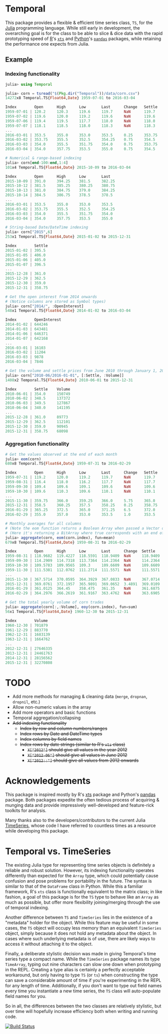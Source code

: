# Temporal
This package provides a flexible & efficient time series class, `TS`, for the [Julia](http://julialang.org/) programming language. While still early in development, the overarching goal is for the class to be able to slice & dice data with the rapid prototyping speed of [R](https://www.r-project.org/)'s [`xts`](https://github.com/joshuaulrich/xts) and [Python](https://www.python.org/)'s [`pandas`](http://pandas.pydata.org/) packages, while retaining the performance one expects from Julia.

## Example

### Indexing functionality

```julia
julia> using Temporal

julia> corn = tsread("$(Pkg.dir("Temporal"))/data/corn.csv")
14272x8 Temporal.TS{Float64,Date} 1959-07-01 to 2016-03-04

Index        Open      High      Low       Last      Change   Settle    Volume       OpenInterest
1959-07-01 | 120.2     120.3     119.6     119.7     NaN      119.7     3952         13997
1959-07-02 | 119.6     120.0     119.2     119.6     NaN      119.6     2223         14047
1959-07-06 | 119.4     119.5     117.7     118.0     NaN      118.0     3121         14206
1959-07-07 | 118.1     118.5     118.0     118.3     NaN      118.3     3540         14142
...
2016-03-01 | 353.5     355.0     353.0     353.5     0.25     353.75    10558        16103
2016-03-02 | 353.75    355.5     352.5     354.25    0.75     354.5     2201         11204
2016-03-03 | 354.0     355.5     351.75    354.0     0.75     353.75    4021         9878
2016-03-04 | 354.0     357.75    353.5     355.0     0.75     354.5     2248         7846

# Numerical & range-based indexing
julia> corn[end-100:end,1:4]
101x4 Temporal.TS{Float64,Date} 2015-10-09 to 2016-03-04

Index        Open      High      Low       Last
2015-10-09 | 391.0     394.25    381.5     382.25
2015-10-12 | 381.5     385.25    380.25    380.75
2015-10-13 | 381.0     384.75    379.0     384.25
2015-10-14 | 384.5     386.75    378.5     378.5
...
2016-03-01 | 353.5     355.0     353.0     353.5
2016-03-02 | 353.75    355.5     352.5     354.25
2016-03-03 | 354.0     355.5     351.75    354.0
2016-03-04 | 354.0     357.75    353.5     355.0

# String-based Date/DateTime indexing
julia> corn["2015",6]
253x1 Temporal.TS{Float64,Date} 2015-01-02 to 2015-12-31

Index        Settle
2015-01-02 | 395.5
2015-01-05 | 406.0
2015-01-06 | 405.0
2015-01-07 | 396.5
...
2015-12-28 | 361.0
2015-12-29 | 362.5
2015-12-30 | 359.0
2015-12-31 | 358.75

# Get the open interest from 2014 onwards
# (Notice columns are stored as Symbol types)
julia> corn["2014/", :OpenInterest]
548x1 Temporal.TS{Float64,Date} 2014-01-02 to 2016-03-04

Index        OpenInterest
2014-01-02 | 644246
2014-01-03 | 643481
2014-01-06 | 646371
2014-01-07 | 642168
...
2016-03-01 | 16103
2016-03-02 | 11204
2016-03-03 | 9878
2016-03-04 | 7846

# Get the volume and settle prices from June 2010 through January 1, 2016
julia> corn["2010-06/2016-01-01", [:Settle, :Volume]]
1408x2 Temporal.TS{Float64,Date} 2010-06-01 to 2015-12-31

Index        Settle    Volume
2010-06-01 | 354.0     150749
2010-06-02 | 348.5     137372
2010-06-03 | 349.5     127867
2010-06-04 | 340.0     141195
...
2015-12-28 | 361.0     89773
2015-12-29 | 362.5     112101
2015-12-30 | 359.0     90945
2015-12-31 | 358.75    68098
```

### Aggregation functionality
```julia
# Get the values observed at the end of each month
julia> eom(corn)
680x8 Temporal.TS{Float64,Date} 1959-07-31 to 2016-02-29

Index        Open      High      Low       Last      Change   Settle    Volume       OpenInterest
1959-07-31 | 119.2     120.0     119.2     119.7     NaN      119.7     1868         16381
1959-08-31 | 116.4     118.0     116.2     117.7     NaN      117.7     2865         10008
1959-09-30 | 109.4     109.6     109.1     109.6     NaN      109.6     2094         28224
1959-10-30 | 109.6     110.3     109.6     110.1     NaN      110.1     4819         24897
...
2015-11-30 | 359.75    366.0     359.25    366.0     5.75     365.0     31892        33153
2015-12-31 | 358.5     360.25    357.5     358.25    0.25     358.75    68098        709297
2016-01-29 | 365.25    372.5     365.0     371.25    6.5      372.0     201077       606956
2016-02-29 | 355.0     357.0     353.0     353.5     1.0      353.5     21576        23849

# Monthly averages for all columns
# (Note the eom function returns a Boolean Array when passed a Vector of Dates/DateTimes)
# (Here it's returning a BitArray where true corresponds with an end of month)
julia> aggregate(corn, eom(corn.index), fun=mean)
679x8 Temporal.TS{Float64,Date} 1959-08-31 to 2016-02-29

Index        Open      High      Low       Last      Change  Settle    Volume       OpenInterest
1959-08-31 | 118.9682  119.4227  118.5591  118.9409  NaN     118.9409  2194.0455    14161.8182
1959-09-30 | 114.2909  114.7318  113.7364  114.2364  NaN     114.2364  2270.2273    14365.8636
1959-10-30 | 109.5783  109.9565  109.3     109.6609  NaN     109.6609  3306.5652    27128.5652
1959-11-30 | 111.5381  112.0762  111.2714  111.5571  NaN     111.5571  4837.7143    22800.0952
...
2015-11-30 | 367.5714  370.0595  364.3929  367.0833  NaN     367.0714  203331.8571  399415.2857
2015-12-31 | 369.0761  372.1957  365.9891  369.0652  3.4891  369.0109  68823.6087   400381.4348
2016-01-29 | 361.0125  364.45    358.475   361.35    NaN     361.6875  186723.6     686595.05
2016-02-29 | 364.2976  366.2619  361.9167  363.4762  NaN     363.6905  165292.0952  385815.2381

# Get the total yearly volume of corn trades
julia> aggregate(corn[:,:Volume], eoy(corn.index), fun=sum)
56x1 Temporal.TS{Float64,Date} 1960-12-30 to 2015-12-31

Index        Volume
1960-12-30 | 701879
1961-12-29 | 883770
1962-12-31 | 1683139
1963-12-31 | 1664762
...
2012-12-31 | 27646335
2013-12-31 | 24461763
2014-12-31 | 28156562
2015-12-31 | 32270808
```

# TODO
- Add more methods for managing & cleaning data (`merge`, `dropnan`, `dropnil`, etc.)
- Allow non-numeric values in the array
- Add more operators and basic functions
- Temporal aggregation/collapsing
- ~~Add indexing functionality~~
    - ~~Index by row and column numbers/ranges~~
    - ~~Index rows by Date and DateTime types~~
    - ~~Index columns by field names~~
    - ~~Index rows by date strings (similar to R's `xts` class)~~
        - ~~`X["2012"]` should give all values in the year 2012~~
        - ~~`X["2012-06"]` should give all values in June 2012~~
        - ~~`X["2012::"]` should give all values from 2012 onwards~~

# Acknowledgements
This package is inspired mostly by R's [xts](https://www.google.com/url?sa=t&rct=j&q=&esrc=s&source=web&cd=1&cad=rja&uact=8&ved=0ahUKEwi0yPm9yN3KAhXBfyYKHSACCzMQFggdMAA&url=https%3A%2F%2Fcran.r-project.org%2Fweb%2Fpackages%2Fxts%2Fxts.pdf&usg=AFQjCNHpel8f8UzrzErz6U1SOfNnnSg6_g&sig2=K_omBmBbNMtjUfJ8mt-eOQ) package and Python's [pandas](http://pandas.pydata.org/) package. Both packages expedite the often tedious process of acquiring & munging data and provide impressively well-developed and feature-rick toolkits for analysis.

Many thanks also to the developers/contributors to the current Julia [TimeSeries](https://github.com/JuliaStats/TimeSeries.jl), whose code I have referred to countless times as a resource while developing this package.

# Temporal vs. TimeSeries
The existing Julia type for representing time series objects is definitely a reliable and robust solution. However, its indexing functionality operates differently than expected for the `Array` type, which could potentially cause confusion and pose problems for portability in the future. The syntax is similar to that of the `DataFrame` class in Python. While this a familiar framework, R's `xts` class is functionally equivalent to the matrix class; in like fashion, a goal of this package is for the `TS` type to behave like an `Array` as much as possible, but offer more flexibility joining/merging through the use of temporal indexing.

Another difference between `TS` and `TimeSeries` lies in the existence of a "metadata" holder for the object. While this feature may be useful in some cases, the `TS` object will occupy less memory than an equivalent `TimeSeries` object, simply because it does not hold any metadata about the object. In cases where such underlying metadata is of use, there are likely ways to access it without attaching it to the object.

Finally, a deliberate stylistic decision was made in giving Temporal's time series type a compact name. While the `TimeSeries` package names its type `TimeArray`, typing out nine characters can slow one down when prototyping in the REPL. Creating a type alias is certainly a perfectly acceptable workaround, but only having to type `TS` (or `ts`) when constructing the type can save a considerable amount of time if you're experimenting in the REPL for any length of time. Additionally, if you don't want to type out field names every time you instantiate a new time series, the `TS` class will auto-populate field names for you. 

So in all, the differences between the two classes are relatively stylistic, but over time will hopefully increase efficiency both when writing and running code.


[![Build Status](https://travis-ci.org/dysonance/Temporal.jl.svg?branch=master)](https://travis-ci.org/dysonance/Temporal.jl)
